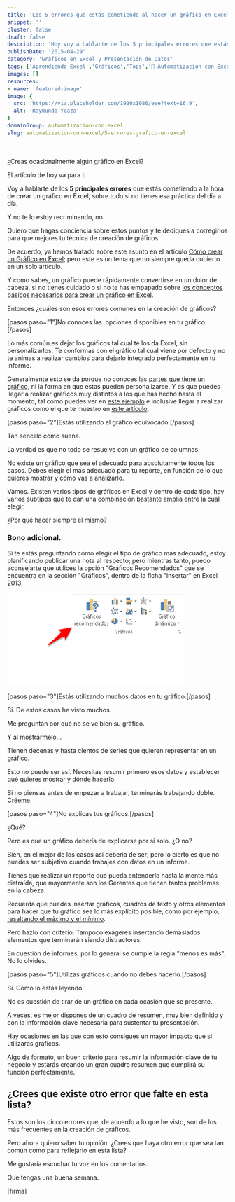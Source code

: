 ```yaml
---
title: 'Los 5 errores que estás cometiendo al hacer un gráfico en Excel'
snippet: ''
cluster: false
draft: false 
description: 'Hoy voy a hablarte de los 5 principales errores que estás cometiendo a la hora de crear un gráfico en Excel, sobre todo si no estás practicando diariamente.'
publishDate: '2015-04-29'
category: 'Gráficos en Excel y Presentación de Datos'
tags: ['Aprendiendo Excel','Gráficos','Tops','🤖 Automatización con Excel']
images: []
resources: 
- name: 'featured-image'
image: {
  src: 'https://via.placeholder.com/1920x1080/eee?text=16:9',
  alt: 'Raymundo Ycaza'
}
domainGroup: automatizacion-con-excel
slug: automatizacion-con-excel/5-errores-grafico-en-excel

---
```


¿Creas ocasionalmente algún gráfico en Excel?

El artículo de hoy va para ti.

Voy a hablarte de los **5 principales errores** que estás cometiendo a la hora de crear un gráfico en Excel, sobre todo si no tienes esa práctica del día a día.

Y no te lo estoy recriminando, no.

Quiero que hagas conciencia sobre estos puntos y te dediques a corregirlos para que mejores tu técnica de creación de gráficos.

De acuerdo, ya hemos tratado sobre este asunto en el artículo [Cómo crear un Gráfico en Excel](http://raymundoycaza.com/como-crear-un-grafico-en-excel/); pero este es un tema que no siempre queda cubierto en un solo artículo.

Y como sabes, un gráfico puede rápidamente convertirse en un dolor de cabeza, si no tienes cuidado o si no te has empapado sobre [los conceptos básicos necesarios para crear un gráfico en Excel](http://raymundoycaza.com/como-crear-un-grafico-en-excel/).

Entonces ¿cuáles son esos errores comunes en la creación de gráficos?

\[pasos paso="1"\]No conoces las  opciones disponibles en tu gráfico.\[/pasos\]

Lo más común es dejar los gráficos tal cual te los da Excel, sin personalizarlos. Te conformas con el gráfico tal cual viene por defecto y no te animas a realizar cambios para dejarlo integrado perfectamente en tu informe.

Generalmente esto se da porque no conoces las [partes que tiene un gráfico](http://raymundoycaza.com/partes-de-un-grafico/), ni la forma en que estas pueden personalizarse. Y es que puedes llegar a realizar gráficos muy distintos a los que has hecho hasta el momento, tal como puedes ver en [este ejemplo](http://raymundoycaza.com/graficar-en-excel-una-manera-distinta/) e inclusive llegar a realizar gráficos como el que te muestro en [este artículo](http://raymundoycaza.com/dibujar-un-barco-en-grafico/).

\[pasos paso="2"\]Estás utilizando el gráfico equivocado.\[/pasos\]

Tan sencillo como suena.

La verdad es que no todo se resuelve con un gráfico de columnas.

No existe un gráfico que sea el adecuado para absolutamente todos los casos. Debes elegir el más adecuado para tu reporte, en función de lo que quieres mostrar y cómo vas a analizarlo.

Vamos. Existen varios tipos de gráficos en Excel y dentro de cada tipo, hay varios subtipos que te dan una combinación bastante amplia entre la cual elegir.

¿Por qué hacer siempre el mismo?

### Bono adicional.

Si te estás preguntando cómo elegir el tipo de gráfico más adecuado, estoy planificando publicar una nota al respecto; pero mientras tanto, puedo aconsejarte que utilices la opción "Gráficos Recomendados" que se encuentra en la sección "Gráficos", dentro de la ficha "Insertar" en Excel 2013.

![Crear un gráfico en Excel](images/crear-un-grafico-en-excel2.png)

\[pasos paso="3"\]Estás utilizando muchos datos en tu gráfico.\[/pasos\]

Sí. De estos casos he visto muchos.

Me preguntan por qué no se ve bien su gráfico.

Y al mostrármelo...

Tienen decenas y hasta cientos de series que quieren representar en un gráfico.

Esto no puede ser así. Necesitas resumir primero esos datos y establecer qué quieres mostrar y dónde hacerlo.

Si no piensas antes de empezar a trabajar, terminarás trabajando doble. Créeme.

\[pasos paso="4"\]No explicas tus gráficos.\[/pasos\]

¿Qué?

Pero es que un gráfico debería de explicarse por sí solo. ¿O no?

Bien, en el mejor de los casos así debería de ser; pero lo cierto es que no puedes ser subjetivo cuando trabajes con datos en un informe.

Tienes que realizar un reporte que pueda entenderlo hasta la mente más distraída, que mayormente son los Gerentes que tienen tantos problemas en la cabeza.

Recuerda que puedes insertar gráficos, cuadros de texto y otros elementos para hacer que tu gráfico sea lo más explícito posible, como por ejemplo, [resaltando el máximo y el mínimo](http://raymundoycaza.com/maximo-y-minimo-en-grafico/).

Pero hazlo con criterio. Tampoco exageres insertando demasiados elementos que terminarán siendo distractores.

En cuestión de informes, por lo general se cumple la regla "menos es más". No lo olvides.

\[pasos paso="5"\]Utilizas gráficos cuando no debes hacerlo.\[/pasos\]

Sí. Como lo estás leyendo.

No es cuestión de tirar de un gráfico en cada ocasión que se presente.

A veces, es mejor dispones de un cuadro de resumen, muy bien definido y con la información clave necesaria para sustentar tu presentación.

Hay ocasiones en las que con esto consigues un mayor impacto que si utilizaras gráficos.

Algo de formato, un buen criterio para resumir la información clave de tu negocio y estarás creando un gran cuadro resumen que cumplirá su función perfectamente.

## ¿Crees que existe otro error que falte en esta lista?

Estos son los cinco errores que, de acuerdo a lo que he visto, son de los más frecuentes en la creación de gráficos.

Pero ahora quiero saber tu opinión. ¿Crees que haya otro error que sea tan común como para reflejarlo en esta lista?

Me gustaría escuchar tu voz en los comentarios.

Que tengas una buena semana.

\[firma\]
